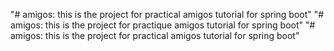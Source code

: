 "# amigos: this is the project for practical amigos tutorial for spring boot" 
"# amigos: this is the project for practique amigos tutorial for spring boot" 
"# amigos: this is the project for practical amigos tutorial for spring boot" 
